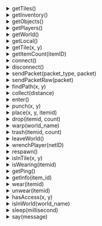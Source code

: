 <details>
  <summary>getTiles()</summary>
   
  ```lua
  --  Returns the tiles in the world where the bot is located. [Table]

  for ,_ tile in pairs(getTiles()) do
    print(tile.fg) -- Foreground                              [int]
    print(tile.bg) -- Background                              [int]
    print(tile.isReady) -- Is ready to harvest                [bool]
    print(tile.x) -- Tile Position X                          [int]
    print(tile.y) -- Tile Position Y                          [int]
    print(tile.flags) -- Tile's flag                          [int]
    print(tile.hasExtra) -- Returns true if tile has extra    [bool]
  end
  ```
</details>

<details>
  <summary>getInventory()</summary>
     
  ```lua
  -- Returns the items in the bot's inventory. [Table]

  for ,_ item in pairs(getInventory()) do
    print(item.id) -- Item ID          [int]
    print(item.amount) -- Item amount  [int]
    print(item.name) -- Item name      [string]
  end
  ```
</details>

<details>
  <summary>getObjects()</summary>
   
  ```lua
  -- Returns the objects in the world where the bot is located. [Table]

  for ,_ object in pairs(getObjects()) do
    print(object.id) -- Object ID            [int]
    print(object.amount) -- Object amount    [int]
    print(object.x) -- Object Position X     [int]
    print(object.y) -- Object Position Y     [int]
    print(object.flags) -- Object Flags      [int]
    print(object.oid) -- Object OID          [int]
  end
  ```
</details>

<details>
  <summary>getPlayers()</summary>
   
  ```lua
  -- Returns the players in the world where the bot is located. [Table]

  for ,_ player in pairs(getPlayers()) do
    print(player.name) -- Player name        [string]
    print(player.country) -- Player Country  [string]
    print(player.netid) -- Player netID      [int]
    print(player.userid) -- Player userID    [int]
    print(player.x) -- Player Position X     [int]
    print(player.y) -- Player Position Y     [int]
  end
  ```
</details>

<details>
  <summary>getWorld()</summary>
   
  ```lua
  -- Returns information about the world where the bot is located

  print(getWorld().name) -- World name                    [string]
  print(getWorld().isJammed) -- World Public/Jammed       [bool]
  print(getWorld().width) -- World total width            [int]
  print(getWorld().height) -- World total height          [int]
  print(getWorld().tilecount) -- World total tile count   [int]
  print(getWorld().) -- []
  ```
</details>

<details>
  <summary>getLocal()</summary>
   
  ```lua
  -- Returns local information about the bot

  print(getLocal().name) -- Bot's name            [string]
  print(getLocal().status) -- Bot's game status   [string]
  print(getLocal().country) -- Bot's country      [string]
  print(getLocal().netid) -- Bot's netid          [int]
  print(getLocal().userid) -- Bot's userid        [int]
  print(getLocal().x) -- Bot's position x         [int]
  print(getLocal().y) -- Bot's position y         [int]
  print(getLocal().mac) -- Bot's mac              [string]
  print(getLocal().rid) -- Bot's rid              [string]
  print(getLocal().token) -- Bot's account token  [string]
  ```
</details>

<details>
  <summary>getTile(x, y)</summary>
   
  ```lua
  -- Returns information about a specific tile in the world where the bot is located

  print(tile.fg) -- Foreground                              [int]
  print(tile.bg) -- Background                              [int]
  print(tile.isReady) -- Is ready to harvest                [bool]
  print(tile.x) -- Tile Position X                          [int]
  print(tile.y) -- Tile Position Y                          [int]
  print(tile.flags) -- Tile's flag                          [int]
  print(tile.hasExtra) -- Returns true if tile has extra    [bool]
  ```
</details>

<details>
  <summary>getItemCount(itemID)</summary>
   
  ```lua
  -- Returns the count of a specific item in the bot's inventory

  print(getItemCount(242)) -- Item count in inventory   [int]
  ```
</details>

<details>
  <summary>connect()</summary>
   
  ```lua
  -- Connects the bot to the server.

  connect()
  ```
</details>

<details>
  <summary>disconnect()</summary>
   
  ```lua
  -- Disonnects the bot to the server.

  disconnect()
  ```
</details>

<details>
  <summary>sendPacket(packet_type, packet)</summary>
   
  ```lua
  -- Sends a text packet to the server.

  sendPacket(2, "action|respawn") -- [Param 1: int]  &  [Param 2: string]
  ```
</details>

<details>
  <summary>sendPacketRaw(packet)</summary>
   
  ```lua
  -- Sends a raw tank packet to the server

  local packet = {
    type = 1,        [int]
    objtype = 2,     [int]
    count1 = 3,      [int]
    count2 = 4,      [int]
    netid = 5,       [int]
    item = 6,        [int]
    flags = 7,       [int]
    float1 = 8,      [int]
    idata = 9,       [int]
    vecx = 10,       [int]
    vecy = 11,       [int]
    vec2x = 12,      [int]
    vec2y = 13,      [int]
    part = 14,       [int]
    int_x = 15,      [int]
    int_y = 16,      [int]
    data_size = 17   [int]
  }

  sendPacketRaw(packet)
  ```
</details>

<details>
  <summary>findPath(x, y)</summary>
   
  ```lua
  -- Moves the bot to a specified position in the world

  findPath(12, 23)   [Param 1: int]  &  [Param 2: int]
  ```
</details>

<details>
  <summary>collect(distance)</summary>
   
  ```lua
  -- Makes the bot collect items within a specified distance

  collect(3)  [int]
  ```
</details>

<details>
  <summary>enter()</summary>
   
  ```lua
  -- Makes the bot enter the door at its current position

  enter()
  ```
</details>

<details>
  <summary>punch(x, y)</summary>
   
  ```lua
  -- Makes the bot punch at a specified position

  punch(12, 23)  [Param 1: int]  &  [Param 2: int]
  ```
</details>

<details>
  <summary>place(x, y, itemid)</summary>
   
  ```lua
  -- Places a specified item at a specified position

  place(12, 23, 242)  [Param 1: int]  &  [Param 2: int]  &  [Param 3: int]
  ```
</details>

<details>
  <summary>drop(itemid, count)</summary>
   
  ```lua
  -- Drops a specified amount of a specified item

  drop(242, 1)  [Param 1: int]  &  [Param 2: int]
  ```
</details>

<details>
  <summary>warp(world_name)</summary>
   
  ```lua
  -- Warps the bot to a specified world

  warp("BUYSURG")  [string]
  ```
</details>

<details>
  <summary>trash(itemid, count)</summary>
   
  ```lua
  -- Trashes a specified amount of a specified item

  trash(242, 1)  [Param 1: int]  &  [Param 2: int]
  ```
</details>

<details>
  <summary>leaveWorld()</summary>
   
  ```lua
  -- Makes the bot leave the current world

  leaveWorld()
  ```
</details>

<details>
  <summary>wrenchPlayer(netID)</summary>
   
  ```lua
  -- Uses a wrench on a specified player by netID

  wrenchPlayer(2)  [int]
  ```
</details>

<details>
  <summary>respawn()</summary>
   
  ```lua
  -- Makes the bot respawn

  respawn()
  ```
</details>

<details>
  <summary>isInTile(x, y)</summary>
   
  ```lua
  -- Returns true if the bot's position matches the specified parameters

  if (isInTile(x, y)) then  [Param 1: int]  &  [Param 2: int]
    print("Bot in " .. x .. "," .. y)
  end
  ```
</details>

<details>
  <summary>isWearing(itemid)</summary>
   
  ```lua
  -- Returns true if the bot is wearing a specified item

  if (isWearing(itemid) then  [bool]
    unwear(itemid)
  end
  ```
</details>

<details>
  <summary>getPing()</summary>
   
  ```lua
  -- Returns the bot's ping

  print(getPing())  [int]
  ```
</details>

<details>
  <summary>getInfo(item_id)</summary>
   
  ```lua
  -- Returns information about a specified item

  local info = getInfo(242)   [int]
  print(info.name)            [string]
  print(info.editable_type)   [int]
  print(info.item_category)   [int]
  print(info.action_type)     [int]
  print(info.collision_type)  [int]
  print(info.rarity)          [int]
  print(info.grow_time)       [int]
  print(info.clothing_type)   [int]
  ```
</details>

<details>
  <summary>wear(itemid)</summary>
   
  ```lua
  -- Makes the bot wear a specified item

  wear(itemid)  [int]
  ```
</details>

<details>
  <summary>unwear(itemid)</summary>
   
  ```lua
  -- Makes the bot unwear a specified item

  unmwear(itemid)  [int]
  ```
</details>

<details>
  <summary>hasAccess(x, y)</summary>
   
  ```lua
  -- Returns true if the bot has access to a specified tile

  if (hasAccess(12, 23)) then  [Param 1: int]  &  [Param 2: int]
    punch(12, 23)
  end
  ```
</details>

<details>
  <summary>isInWorld(world_name)</summary>
   
  ```lua
  -- Returns true if the bot is in a specified world

  if (isInWorld("BUYSURGS") then  [string]
    print("Bot in BUYSURGS")
  end
  ```
</details>

<details>
  <summary>sleep(millisecond)</summary>
   
  ```lua
  -- Pauses the script for a specified delay

  print("Test")
  sleep(2000)    [int]
  print("After 2 seconds")
  ```
</details>

<details>
  <summary>say(message)</summary>
   
  ```lua
  -- Makes the bot say a specified message in the world

  say("Sell Surg Item At `3ABLU")
  ```
</details>
